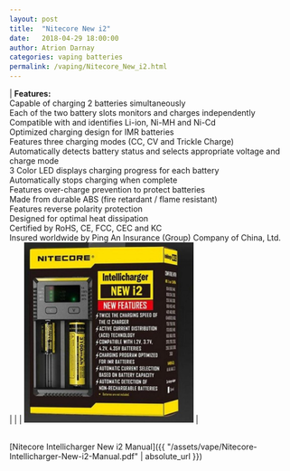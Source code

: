 ```yaml
---
layout: post  
title:  "Nitecore New i2"  
date:   2018-04-29 18:00:00  
author: Atrion Darnay  
categories: vaping batteries
permalink: /vaping/Nitecore_New_i2.html  
---
```


| <span style="font-weight:bold">Features:</span><br/>Capable of charging 2 batteries simultaneously<br/>Each of the two battery slots monitors and charges independently<br/>Compatible with and identifies Li-ion, Ni-MH and Ni-Cd<br/>Optimized charging design for IMR batteries<br/>Features three charging modes (CC, CV and Trickle Charge)<br/>Automatically detects battery status and selects appropriate voltage and charge mode<br/>3 Color LED displays charging progress for each battery<br/>Automatically stops charging when complete<br/>Features over-charge prevention to protect batteries<br/>Made from durable ABS (fire retardant / flame resistant)<br/>Features reverse polarity protection<br/>Designed for optimal heat dissipation<br/>Certified by RoHS, CE, FCC, CEC and KC<br/>Insured worldwide by Ping An Insurance (Group) Company of China, Ltd.<br/> |  |  | <img src="/assets/vape/Nitecore-Intellicharger-New-i2.jpg" alt="Nitecore Intellicharger New i2 Manual" style="width: 300px"/> |

<br/>
[Nitecore Intellicharger New i2 Manual]({{ "/assets/vape/Nitecore-Intellicharger-New-i2-Manual.pdf" | absolute_url }})
<br/>
